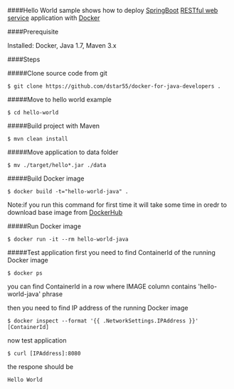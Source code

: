 ####Hello World sample shows how to deploy [SpringBoot](http://projects.spring.io/spring-boot/) [RESTful web service](https://spring.io/understanding/REST) application with [Docker](https://www.docker.com/)

####Prerequisite

Installed: Docker, Java 1.7, Maven 3.x

####Steps

#####Clone source code from git
```
$ git clone https://github.com/dstar55/docker-for-java-developers .
```

#####Move to hello world example
```
$ cd hello-world
```

#####Build project with Maven
```
$ mvn clean install
```

#####Move application to data folder
```
$ mv ./target/hello*.jar ./data
```

#####Build Docker image
```
$ docker build -t="hello-world-java" .
```

Note:if you run this command for first time it will take some time in oredr to download base image from [DockerHub](https://hub.docker.com/)

#####Run Docker image
```
$ docker run -it --rm hello-world-java
```

#####Test application
first you need to find ContainerId of the running Docker image
```
$ docker ps
```
you can find ContainerId in a row where IMAGE column contains 'hello-world-java' phrase

then you need to find IP address of the running Docker image
```
$ docker inspect --format '{{ .NetworkSettings.IPAddress }}' [ContainerId]
```

now test application
```
$ curl [IPAddress]:8080
```

the respone should be
```
Hello World
```


